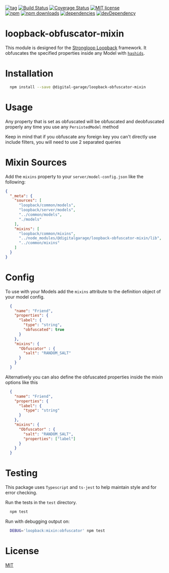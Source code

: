 [![tag][tag-image]][tag-url]
[![Build Status][travis-image]][travis-url]
[![Coverage Status][coverage-image]][coverage-url]
[![MIT license](http://img.shields.io/badge/license-MIT-brightgreen.svg)](#license)
<br>
[![npm][npm-image]][npm-url]
[![npm downloads][npm-downloads-image]][npm-downloads-url]
[![dependencies][dep-status-image]][dep-status-url]
[![devDependency][dev-dep-status-image]][dev-dep-status-url]


loopback-obfuscator-mixin
=========================

This module is designed for the [Strongloop Loopback](https://github.com/strongloop/loopback) framework.
It obfuscates the specified properties inside any Model with [`hashids`](https://hashids.org).

Installation
=============

```bash
  npm install --save @digital-garage/loopback-obfuscator-mixin
```

Usage
=========

Any property that is set as obfuscated will be obfuscated and deobfuscated properly any time you use any `PersistedModel` method

Keep in mind that if you obfuscate any foreign key you can't directly use include filters, you will need to use 2 separated queries

Mixin Sources
==============

Add the `mixins` property to your `server/model-config.json` like the following:

```json
{
  "_meta": {
    "sources": [
      "loopback/common/models",
      "loopback/server/models",
      "../common/models",
      "./models"
    ],
    "mixins": [
      "loopback/common/mixins",
      "../node_modules/@digitalgarage/loopback-obfuscator-mixin/lib",
      "../common/mixins"
    ]
  }
}
```

Config
==========

To use with your Models add the `mixins` attribute to the definition object of your model config.

```json
  {
    "name": "Friend",
    "properties": {
      "label": {
        "type": "string",
        "obfuscated": true
      }
    },
    "mixins": {
      "Obfuscator" : {
        "salt": "RANDOM_SALT"
      }
    }
  }
```

Alternatively you can also define the obfuscated properties inside the mixin options like this

```json
  {
    "name": "Friend",
    "properties": {
      "label": {
        "type": "string"
      }
    },
    "mixins": {
      "Obfuscator" : {
        "salt": "RANDOM_SALT",
        "properties": ["label"]
      }
    }
  }
```

Testing
=============

This package uses `Typescript` and `ts-jest` to help maintain style and for error checking.

Run the tests in the `test` directory.

```bash
  npm test
```

Run with debugging output on:

```bash
  DEBUG='loopback:mixin:obfuscator' npm test
```


License
============
[MIT](LICENSE)

[tag-image]: https://img.shields.io/github/tag/digital-garage-to/loopback-obfuscator-mixin.svg
[tag-url]: https://github.com/digital-garage-to/loopback-obfuscator-mixin/releases
[travis-image]: https://travis-ci.org/digital-garage-to/loopback-obfuscator-mixin.svg?branch=master
[travis-url]: https://travis-ci.org/digital-garage-to/loopback-obfuscator-mixin?branch=master
[coverage-image]: https://coveralls.io/repos/github/digital-garage-to/loopback-obfuscator-mixin/badge.svg?branch=master
[coverage-url]: https://coveralls.io/github/digital-garage-to/loopback-obfuscator-mixin?branch=master

[npm-image]: https://img.shields.io/npm/v/@digitalgarage/loopback-obfuscator-mixin.svg
[npm-url]: https://npmjs.org/package/@digitalgarage/loopback-obfuscator-mixin
[npm-downloads-image]: https://img.shields.io/npm/dm/@digitalgarage/loopback-obfuscator-mixin.svg
[npm-downloads-url]: https://npmjs.org/package/@digitalgarage/loopback-obfuscator-mixin
[dep-status-image]: https://img.shields.io/david/digital-garage-to/loopback-obfuscator-mixin.svg
[dep-status-url]: https://david-dm.org/digital-garage-to/loopback-obfuscator-mixin
[dev-dep-status-image]: https://david-dm.org/digital-garage-to/loopback-obfuscator-mixin/dev-status.svg
[dev-dep-status-url]: https://david-dm.org/digital-garage-to/loopback-obfuscator-mixin?type=dev